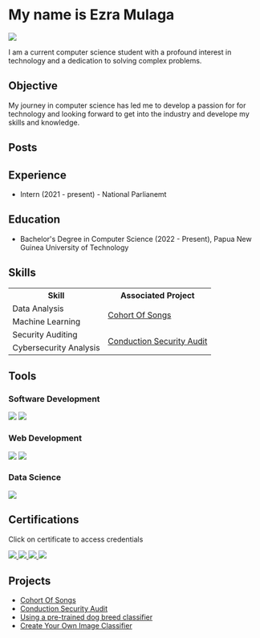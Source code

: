 # My name is Ezra Mulaga
<a href="https://www.linkedin.com/in/ezra-mulaga/"><img src="https://img.shields.io/badge/-LinkedIn-0072b1?&style=for-the-badge&logo=linkedin&logoColor=white" /></a>

I am a current computer science student with a profound interest in technology and a dedication to solving complex problems.

## Objective

My journey in computer science has led me to develop a passion for for technology and looking forward to get into the industry and develope my skills and knowledge.

## Posts

## Experience
- Intern (2021 - present) - National Parlianemt
  
## Education
- Bachelor's Degree in Computer Science (2022 - Present), Papua New Guinea University of Technology

  
## Skills

<table>
  <tr>
    <th>Skill</th>
    <th>Associated Project</th>
  </tr>
  <tr>
    <td>Data Analysis</td>
    <td rowspan="2"><a href="https://github.com/EzraMulaga/Cohort-of-Songs">Cohort Of Songs</a></td>
  </tr>
  <tr>
    <td>Machine Learning</td>
  </tr>
  <tr>
    <td>Security Auditing</td>
    <td rowspan="2"><a href="https://github.com/EzraMulaga/Conduction-Security-Audit">Conduction Security Audit</a></td>
  </tr>
  <tr>
    <td>Cybersecurity Analysis</td>
  </tr>
</table>



## Tools

### Software Development
<div>
   <img src="https://img.shields.io/badge/-IntelliJ%20IDEA-000000?style=for-the-badge&logo=IntelliJ%20IDEA&logoColor=white" />
  <img src="https://img.shields.io/badge/-SQL%20Server%20Management%20Studio-CC2927?style=for-the-badge&logo=Microsoft%20SQL%20Server&logoColor=white" />
  


</div>

### Web Development
<div>
  <img src="https://img.shields.io/badge/-Notepad++-90E59A?style=for-the-badge&logo=Notepad%2B%2B&logoColor=white" />
  <img src="https://img.shields.io/badge/-XAMPP-FB7A24?style=for-the-badge&logo=XAMPP&logoColor=white" />
</div>

### Data Science
<div>
   <img src="https://img.shields.io/badge/-Jupyter%20Notebook-F37626?style=for-the-badge&logo=Jupyter&logoColor=white" />
</div>

## Certifications
<a> Click on certificate to access credentials</a>

<div>
<a href="https://certificates.simplicdn.net/share/thumb_4797416.png">
    <img src="https://img.shields.io/badge/-Simplilearn%20Machine%20Learning%20Advanced%20Certification%20Training-0096FF?style=for-the-badge&logo=Simplilearn&logoColor=white" />
</a>

<a href="https://skillshop.exceedlms.com/student/award/sdHJz6YDSWarvBJkUa7BTJEW">
    <img src="https://img.shields.io/badge/-Google%20Fundamentals%20of%20Digital%20Marketing-4285F4?style=for-the-badge&logo=Google&logoColor=white" />
</a>
<a href="https://www.coursera.org/account/accomplishments/specialization/AI4IQ8STTV7V">
    <img src="https://img.shields.io/badge/-Google%20Cybersecurity-4285F4?style=for-the-badge&logo=Google&logoColor=white" />
</a>

<a href="https://www.udacity.com/certificate/e/a9377120-2dce-11ef-9287-b36a45645989">
    <img src="https://img.shields.io/badge/-Udacity%20AI%20Programming%20in%20Python-02b3e4?style=for-the-badge&logo=Udacity&logoColor=white" />
</a>






</div>

## Projects
-  <a href="https://github.com/EzraMulaga/Cohort-of-Songs">Cohort Of Songs</a>
-  <a href="https://github.com/EzraMulaga/Conduction-Security-Audit">Conduction Security Audit</a>
-  <a href="https://github.com/EzraMulaga/Using-a-Pre-trained-Image-Classifier-to-Identify-Dog-Breeds">Using a pre-trained dog breed classifier</a>
- <a href="https://github.com/EzraMulaga/Create-Your-Own-Image-Classifier">Create Your Own Image Classifier</a>

